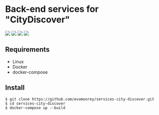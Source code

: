 # Back-end services for "CityDiscover"

<div>
  <img src="https://img.shields.io/badge/java-%23ED8B00.svg?style=for-the-badge&logo=openjdk&logoColor=white"/>
  <img src="https://img.shields.io/badge/spring-%236DB33F.svg?style=for-the-badge&logo=spring&logoColor=white"/>
  <img src="https://img.shields.io/badge/postgres-%23115991.svg?style=for-the-badge&logo=postgresql&logoColor=white"/>
  <img src="https://img.shields.io/badge/docker-%230db7ed.svg?style=for-the-badge&logo=docker&logoColor=white"/>
</div>

## Requirements
* Linux
* Docker
* docker-compose

## Install

`$ git clone https://github.com/evamoorey/services-city-discover.git` \
`$ cd services-city-discover` \
`$ docker-compose up --build`